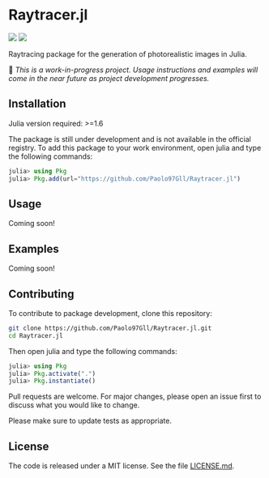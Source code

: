 # Raytracer.jl

![][julia-version] ![][status]

[julia-version]: https://img.shields.io/badge/julia_version-v1.6-218838?style=for-the-badge&logo=julia
[status]: https://img.shields.io/badge/status-work--in--progress-ba8a11?style=for-the-badge

Raytracing package for the generation of photorealistic images in Julia.

🚧 _This is a work-in-progress project. Usage instructions and examples will come in the near future as project development progresses._

## Installation

Julia version required: >=1.6

The package is still under development and is not available in the official registry. To add this package to your work environment, open julia and type the following commands:

```julia
julia> using Pkg
julia> Pkg.add(url="https://github.com/Paolo97Gll/Raytracer.jl")
```

## Usage

Coming soon!

## Examples

Coming soon!

## Contributing

To contribute to package development, clone this repository:

```bash
git clone https://github.com/Paolo97Gll/Raytracer.jl.git
cd Raytracer.jl
```

Then open julia and type the following commands:

```julia
julia> using Pkg
julia> Pkg.activate(".")
julia> Pkg.instantiate()
```

Pull requests are welcome. For major changes, please open an issue first to discuss what you would like to change.

Please make sure to update tests as appropriate.

## License

The code is released under a MIT license. See the file [LICENSE.md](./LICENSE.md).
